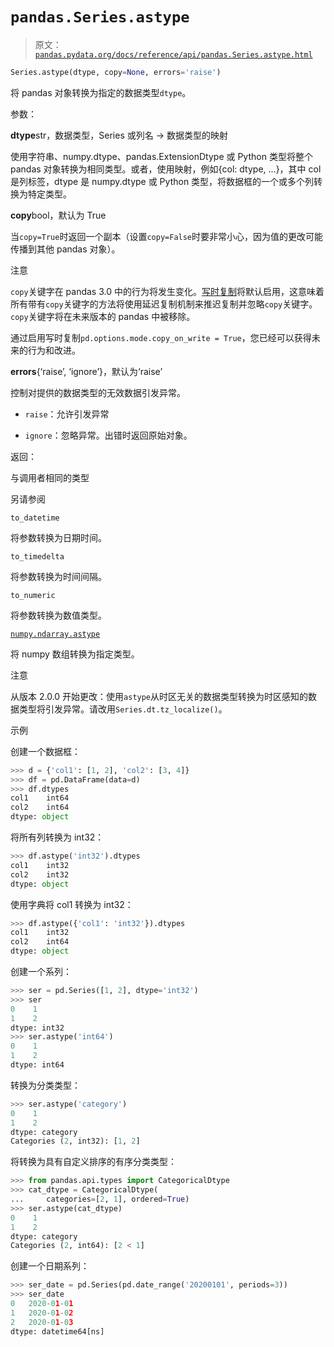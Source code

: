 # `pandas.Series.astype`

> 原文：[`pandas.pydata.org/docs/reference/api/pandas.Series.astype.html`](https://pandas.pydata.org/docs/reference/api/pandas.Series.astype.html)

```py
Series.astype(dtype, copy=None, errors='raise')
```

将 pandas 对象转换为指定的数据类型`dtype`。

参数：

**dtype**str，数据类型，Series 或列名 -> 数据类型的映射

使用字符串、numpy.dtype、pandas.ExtensionDtype 或 Python 类型将整个 pandas 对象转换为相同类型。或者，使用映射，例如{col: dtype, …}，其中 col 是列标签，dtype 是 numpy.dtype 或 Python 类型，将数据框的一个或多个列转换为特定类型。

**copy**bool，默认为 True

当`copy=True`时返回一个副本（设置`copy=False`时要非常小心，因为值的更改可能传播到其他 pandas 对象）。

注意

`copy`关键字在 pandas 3.0 中的行为将发生变化。[写时复制](https://pandas.pydata.org/docs/dev/user_guide/copy_on_write.html)将默认启用，这意味着所有带有`copy`关键字的方法将使用延迟复制机制来推迟复制并忽略`copy`关键字。`copy`关键字将在未来版本的 pandas 中被移除。

通过启用写时复制`pd.options.mode.copy_on_write = True`，您已经可以获得未来的行为和改进。

**errors**{‘raise’, ‘ignore’}，默认为‘raise’

控制对提供的数据类型的无效数据引发异常。

+   `raise`：允许引发异常

+   `ignore`：忽略异常。出错时返回原始对象。

返回：

与调用者相同的类型

另请参阅

`to_datetime`

将参数转换为日期时间。

`to_timedelta`

将参数转换为时间间隔。

`to_numeric`

将参数转换为数值类型。

[`numpy.ndarray.astype`](https://numpy.org/doc/stable/reference/generated/numpy.ndarray.astype.html#numpy.ndarray.astype "(在 NumPy v1.26 中)")

将 numpy 数组转换为指定类型。

注意

从版本 2.0.0 开始更改：使用`astype`从时区无关的数据类型转换为时区感知的数据类型将引发异常。请改用`Series.dt.tz_localize()`。

示例

创建一个数据框：

```py
>>> d = {'col1': [1, 2], 'col2': [3, 4]}
>>> df = pd.DataFrame(data=d)
>>> df.dtypes
col1    int64
col2    int64
dtype: object 
```

将所有列转换为 int32：

```py
>>> df.astype('int32').dtypes
col1    int32
col2    int32
dtype: object 
```

使用字典将 col1 转换为 int32：

```py
>>> df.astype({'col1': 'int32'}).dtypes
col1    int32
col2    int64
dtype: object 
```

创建一个系列：

```py
>>> ser = pd.Series([1, 2], dtype='int32')
>>> ser
0    1
1    2
dtype: int32
>>> ser.astype('int64')
0    1
1    2
dtype: int64 
```

转换为分类类型：

```py
>>> ser.astype('category')
0    1
1    2
dtype: category
Categories (2, int32): [1, 2] 
```

将转换为具有自定义排序的有序分类类型：

```py
>>> from pandas.api.types import CategoricalDtype
>>> cat_dtype = CategoricalDtype(
...     categories=[2, 1], ordered=True)
>>> ser.astype(cat_dtype)
0    1
1    2
dtype: category
Categories (2, int64): [2 < 1] 
```

创建一个日期系列：

```py
>>> ser_date = pd.Series(pd.date_range('20200101', periods=3))
>>> ser_date
0   2020-01-01
1   2020-01-02
2   2020-01-03
dtype: datetime64[ns] 
```
